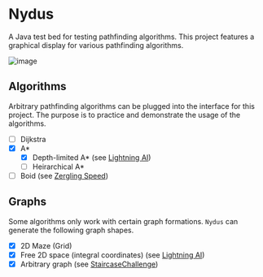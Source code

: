 # Nydus
A Java test bed for testing pathfinding algorithms. This project features a graphical display for various pathfinding algorithms.

![image](https://cloud.githubusercontent.com/assets/8551479/9174371/61ea336c-3f4d-11e5-9bf9-a217a316ad07.png)

## Algorithms
Arbitrary pathfinding algorithms can be plugged into the interface for this project. The purpose is to practice and demonstrate the usage of the algorithms. 
- [ ] Dijkstra 
- [x] A*
  - [x] Depth-limited A* (see [Lightning AI](https://github.com/Shadowen/Lightning-AI))
  - [ ] Heirarchical A*
- [ ] Boid (see [Zergling Speed](https://github.com/Shadowen/ZerglingSpeed))

## Graphs
Some algorithms only work with certain graph formations. `Nydus` can generate the following graph shapes.
- [x] 2D Maze (Grid)
- [x] Free 2D space (integral coordinates) (see [Lightning AI](https://github.com/Shadowen/Lightning-AI))
- [x] Arbitrary graph (see [StaircaseChallenge](https://github.com/Shadowen/StaircaseChallenge))
